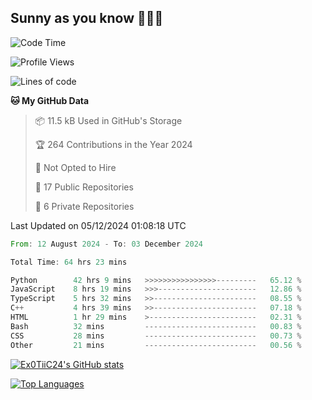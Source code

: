 ## Sunny as you know 🫨🫨👋

<!--START_SECTION:waka-->
![Code Time](http://img.shields.io/badge/Code%20Time-64%20hrs%2044%20mins-blue)

![Profile Views](http://img.shields.io/badge/Profile%20Views-24-blue)

![Lines of code](https://img.shields.io/badge/From%20Hello%20World%20I%27ve%20Written-203.4%20thousand%20lines%20of%20code-blue)

**🐱 My GitHub Data** 

> 📦 11.5 kB Used in GitHub's Storage 
 > 
> 🏆 264 Contributions in the Year 2024
 > 
> 🚫 Not Opted to Hire
 > 
> 📜 17 Public Repositories 
 > 
> 🔑 6 Private Repositories 
 > 

 Last Updated on 05/12/2024 01:08:18 UTC
<!--END_SECTION:waka-->

<!--START_SECTION:code-->

```rust
From: 12 August 2024 - To: 03 December 2024

Total Time: 64 hrs 23 mins

Python        42 hrs 9 mins   >>>>>>>>>>>>>>>>---------   65.12 %
JavaScript    8 hrs 19 mins   >>>----------------------   12.86 %
TypeScript    5 hrs 32 mins   >>-----------------------   08.55 %
C++           4 hrs 39 mins   >>-----------------------   07.18 %
HTML          1 hr 29 mins    >------------------------   02.31 %
Bash          32 mins         -------------------------   00.83 %
CSS           28 mins         -------------------------   00.73 %
Other         21 mins         -------------------------   00.56 %
```

<!--END_SECTION:code-->
<a href="http://www.github.com/Ex0TiiC24"><img src="https://github-readme-stats.vercel.app/api?username=Ex0TiiC24&show_icons=true&hide=&count_private=true&title_color=0891b2&text_color=ffffff&icon_color=0891b2&bg_color=1c1917&hide_border=true&show_icons=true" alt="Ex0TiiC24's GitHub stats" /></a>

<a href="https://github.com/Ex0TiiC24" align="left"><img src="https://github-readme-stats.vercel.app/api/top-langs/?username=Ex0TiiC24&langs_count=10&title_color=0891b2&text_color=ffffff&icon_color=0891b2&bg_color=1c1917&hide_border=true&locale=en&custom_title=Top%20%Languages" alt="Top Languages" /></a>

